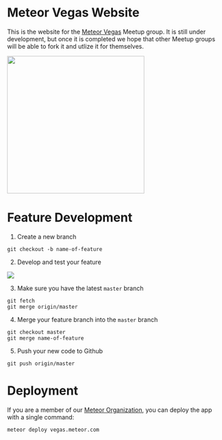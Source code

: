 Meteor Vegas Website
=======

This is the website for the [Meteor Vegas](http://vegas.meteor.com) Meetup group. It is still under development, but once it is completed we hope that other Meetup groups will be able to fork it and utlize it for themselves.

<a href="http://cl.ly/image/0Y1B0G0l3Z02">
  <img src="http://f.cl.ly/items/2v2v10442O2t0S0z2u2U/meteor-vegas-screenshot.png" width=320 />
</a>

# Feature Development

1. Create a new branch

  ```
  git checkout -b name-of-feature
  ```

2. Develop and test your feature

  ![](http://www.millsworks.net/blog/wp-content/uploads/2009/04/writing_process.gif)

3. Make sure you have the latest `master` branch

  ```
  git fetch
  git merge origin/master
  ```

4. Merge your feature branch into the `master` branch

  ```
  git checkout master
  git merge name-of-feature
  ```

5. Push your new code to Github

  ```
  git push origin/master
  ```

# Deployment

If you are a member of our [Meteor Organization](https://www.meteor.com/blog/2014/09/04/meteor-091-organizations-blaze-APIs), you can deploy the app with a single command:

`meteor deploy vegas.meteor.com`
